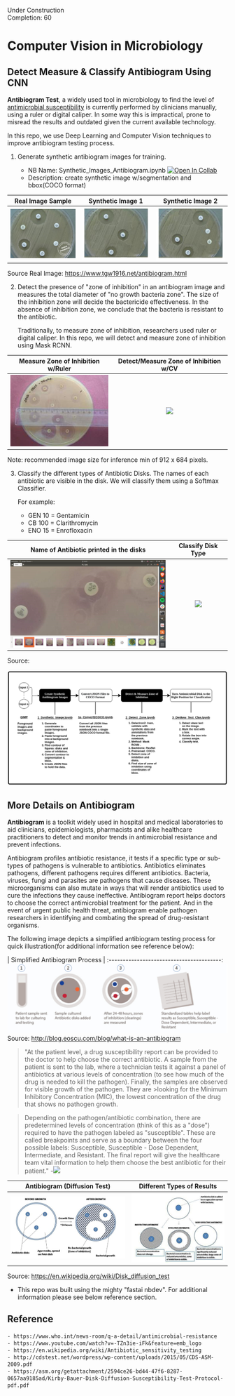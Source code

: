 Under Construction<br>
Completion: 60


# Computer Vision in Microbiology

## Detect Measure & Classify Antibiogram Using CNN

**Antibiogram Test**, a widely used tool in microbiology to find the level of [antimicrobial susceptibility](https://en.wikipedia.org/wiki/Disk_diffusion_test) is currently performed by clinicians manually, using a ruler or digital caliper.  In some way this is impractical, prone to misread the results and outdated given the current available technology.

In this repo, we use Deep Learning and Computer Vision techniques to improve antibiogram testing process.



1. Generate synthetic antibiogram images for training.

	- NB Name: Synthetic_Images_Antibiogram.ipynb [![Open In Collab](https://colab.research.google.com/assets/colab-badge.svg)]()
	- Description: create synthetic image w/segmentation and bbox(COCO format)

Real Image Sample                                  | Synthetic Image 1                                    | Synthetic Image 2 
:-------------------------------------------------:|:----------------------------------------------------:|:----------------------------------------------------:
![](/data/images/readme/9_antibiogram_raw.jpg)     | ![](/data/images/readme/synthetic_antibiogram_1.jpg) | ![](/data/images/readme/synthetic_antibiogram_11.jpg) 
 
Source Real Image: https://www.tgw1916.net/antibiogram.html
 


2. Detect the presence of "zone of inhibition" in an antibiogram image and measures the total diameter of "no growth bacteria zone". 
The size of the inhibition zone will decide the bactericide effectiveness. In the absence of inhibition zone, we conclude that the bacteria is resistant to the antibiotic. 

	Traditionally, to measure zone of inhibition, researchers used ruler or digital caliper.  In this repo, we will detect and measure zone of inhibition using Mask RCNN. 

| Measure Zone of Inhibition w/Ruler        |  Detect/Measure Zone of Inhibition w/CV    |
| :----------------------------------------:|:----------------------------------------:  |
![](/data/images/readme/measure-ruler.jpg)  | ![](/data/images/readme/.jpg)

Note: recommended image size for inference min of 912 x 684 pixels.

3. Classify the different types of Antibiotic Disks.  The names of each antibiotic are visible in the disk.  We will classify them using a Softmax Classifier.
 
    For example: 
    - GEN 10 = Gentamicin 
    - CB 100 = Clarithromycin 
    - ENO 15 = Enrofloxacin

Name of Antibiotic printed in the disks   |  Classify Disk Type
:----------------------------------------:|:----------------------------------------:
![](/data/images/readme/antimicrobial_disks.png)      | ![](/data/images/readme/.jpg) 

Source: 

![](/data/images/readme/process_flow_1.png)


## More Details on Antibiogram

**Antibiogram** is a toolkit widely used in hospital and medical laboratories to aid clinicians, epidemiologists, pharmacists and alike healthcare practitioners to detect and monitor trends in antimicrobial resistance and prevent infections.

Antibiogram profiles antibiotic resistance, it tests if a specific type or sub-types of pathogens is vulnerable to antibiotics. Antibiotics eliminates pathogens, different pathogens requires different antibiotics. Bacteria, viruses, fungi and parasites are pathogens that cause diseases.  These microorganisms can also mutate in ways that will render antibiotics used to cure the infections they cause ineffective.   Antibiogram report helps doctors to choose the correct antimicrobial treatment for the patient.  And in the event of urgent public health threat, antibiogram enable pathogen researchers in identifying and combating the spread of drug-resistant organisms. 
  

The following image depicts a simplified antibiogram testing process for quick illustration(for additional information see reference below):

| Simplified Antibiogram Process         |
:----------------------------------------:
![](/data/images/README/antibiogram-process.jpg)
Source: http://blog.eoscu.com/blog/what-is-an-antibiogram
 

 


>"At the patient level, a drug susceptibility report can be provided to the doctor to help choose the correct antibiotic. A sample from the patient is sent to the lab, where a technician tests it against a panel of antibiotics at various levels of concentration (to see how much of the drug is needed to kill the pathogen). Finally, the samples are observed for visible growth of the pathogen. They are >looking for the Minimum Inhibitory Concentration (MIC), the lowest concentration of the drug that shows no pathogen growth.

>Depending on the pathogen/antibiotic combination, there are predetermined levels of concentration (think of this as a "dose") required to have the pathogen labeled as "susceptible". These are called breakpoints and serve as a boundary between the four possible labels: Susceptible, Susceptible - Dose Dependent, Intermediate, and Resistant. The final report will give the healthcare team vital information to help them choose the best antibiotic for their patient."                              -[<img src="https://render.githubusercontent.com/render/math?math=EOS^{cu}">](http://blog.eoscu.com/blog/what-is-an-antibiogram)


| Antibiogram (Diffusion Test)               |  Different Types of Results                                   |
| :----------------------------------------: | :----------------------------------------: |
![](/data/images/README/Agar_Diffusion_Method_1.jpg)     | ![](/data/images/README/Agar_Diffusion_Method_2.jpg)
Source: https://en.wikipedia.org/wiki/Disk_diffusion_test

 


* This repo was built using the mighty "fastai nbdev".  For additional information please see below reference section.





## Reference

	- https://www.who.int/news-room/q-a-detail/antimicrobial-resistance
	- https://www.youtube.com/watch?v=-TZn3ie-iFk&feature=emb_logo
	- https://en.wikipedia.org/wiki/Antibiotic_sensitivity_testing
	- http://cdstest.net/wordpress/wp-content/uploads/2015/05/CDS-ASM-2009.pdf
	- https://asm.org/getattachment/2594ce26-bd44-47f6-8287-0657aa9185ad/Kirby-Bauer-Disk-Diffusion-Susceptibility-Test-Protocol-pdf.pdf



